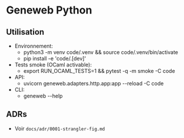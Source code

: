 # Geneweb Python

## Utilisation

- Environnement:
  - python3 -m venv code/.venv && source code/.venv/bin/activate
  - pip install -e 'code/.[dev]'
- Tests smoke (OCaml activable):
  - export RUN_OCAML_TESTS=1 && pytest -q -m smoke -C code
- API:
  - uvicorn geneweb.adapters.http.app:app --reload -C code
- CLI:
  - geneweb --help

## ADRs

- Voir `docs/adr/0001-strangler-fig.md`
